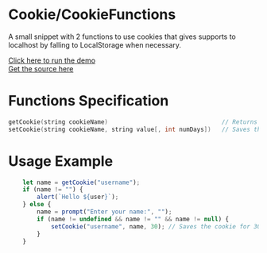 # Cookie/CookieFunctions

A small snippet with 2 functions to use cookies that gives supports to localhost by falling to LocalStorage when necessary.

[Click here to run the demo](https://rawgit.com/GuilhermeRossato/JsAppHelpers/master/Cookie/demo.html)  
[Get the source here](https://github.com/GuilhermeRossato/JsAppHelpers/tree/master/Cookie/CookieFunctions.js)

# Functions Specification

```c++
getCookie(string cookieName)								// Returns the string saved on a specific cookie-name
setCookie(string cookieName, string value[, int numDays])	// Saves the string "value" to the cookie named by "cookieName" for "numDays (default: 1)" days
```


# Usage Example

```javascript
	let name = getCookie("username");
	if (name != "") {
		alert(`Hello ${user}`);
	} else {
		name = prompt("Enter your name:", "");
		if (name != undefined && name != "" && name != null) {
			setCookie("username", name, 30); // Saves the cookie for 30 days
		}
	}
```